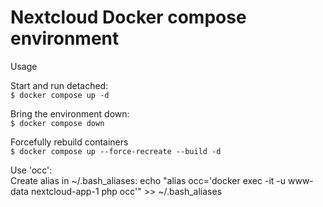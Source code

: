 # Nextcloud Docker compose environment

Usage  

Start and run detached:  
`$ docker compose up -d`  

Bring the environment down:  
`$ docker compose down`  

Forcefully rebuild containers  
`$ docker compose up --force-recreate --build -d`  

Use 'occ':  
Create alias in ~/.bash_aliases:
echo "alias occ='docker exec -it -u www-data nextcloud-app-1 php occ'" >> ~/.bash_aliases
